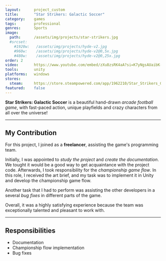 ```yaml
---
layout:      project_custom
title:       "Star Strikers: Galactic Soccer"
category:    games
tags:        professional
genres:      Sports
image:
  path:      /assets/img/projects/star-strikers.jpg
  #srcset:
    #1920w:   /assets/img/projects/hyde-v2.jpg
    #960w:    /assets/img/projects/hyde-v2@0,5x.jpg
    #480w:    /assets/img/projects/hyde-v2@0,25x.jpg
order: 2
video:       https://www.youtube.com/embed/zXu8zsRK4aA?si=K7yNgsAUaibK-5i1
tools:       unity
platforms:   windows
stores:
  steam:     https://store.steampowered.com/app/1962210/Star_Strikers_Galactic_Soccer/
featured:    false
---
```

<!-- This is commented out. -->

**Star Strikers: Galactic Soccer** is a beautiful hand-drawn *arcade football game*, with fast-paced action, unique playfields and crazy characters from all over the universe!

***

## My Contribution
For this project, I joined as a **freelancer**, assisting the game's programming team.

Initially, I was appointed to *study the project* and *create the documentation*. We tought it would be a good way to get acquaintance with the project code.
Afterwards, I took responsibility for the *championship game flow*. In this role, I received the art brief, and my task was to 
implement it in Unity and develop the championship game flow.

Another task that I had to perform was assisting the other developers in a several *bug fixes* in different parts of the game.

Overall, it was a highly satisfying experience because the team was exceptionally talented and pleasant to work with.

***

## Responsibilities
- Documentation
- Championship flow implementation
- Bug fixes